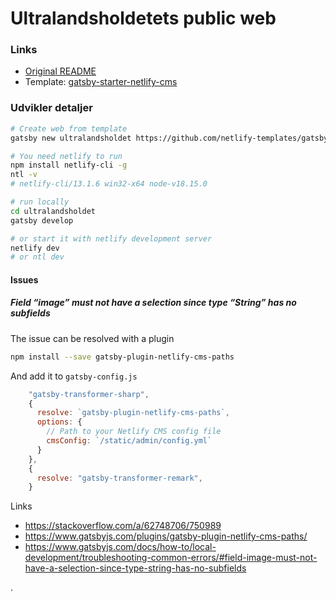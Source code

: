 # Ultralandsholdetets public web



### Links

* [Original README](README.org.md)
* Template: [gatsby-starter-netlify-cms](https://www.gatsbyjs.com/starters/netlify-templates/gatsby-starter-netlify-cms/)

### Udvikler detaljer

```bash
# Create web from template
gatsby new ultralandsholdet https://github.com/netlify-templates/gatsby-starter-netlify-cms

# You need netlify to run
npm install netlify-cli -g
ntl -v
# netlify-cli/13.1.6 win32-x64 node-v18.15.0

# run locally
cd ultralandsholdet
gatsby develop

# or start it with netlify development server
netlify dev
# or ntl dev
```

#### Issues

##### Field “image” must not have a selection since type “String” has no subfields

The issue can be resolved with a plugin

```bash
npm install --save gatsby-plugin-netlify-cms-paths
```

And add it to `gatsby-config.js`

```js
    "gatsby-transformer-sharp",
    {
      resolve: `gatsby-plugin-netlify-cms-paths`,
      options: {
        // Path to your Netlify CMS config file
        cmsConfig: `/static/admin/config.yml`
      }
    },
    {
      resolve: "gatsby-transformer-remark",
    }
```

Links

* https://stackoverflow.com/a/62748706/750989
* https://www.gatsbyjs.com/plugins/gatsby-plugin-netlify-cms-paths/
* https://www.gatsbyjs.com/docs/how-to/local-development/troubleshooting-common-errors/#field-image-must-not-have-a-selection-since-type-string-has-no-subfields

.
